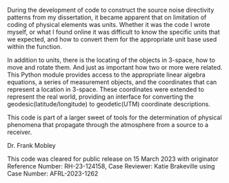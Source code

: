 During the development of code to construct the source noise directivity patterns from my dissertation, it became 
apparent that on limitation of coding of physical elements was units. Whether it was the code I wrote myself, or 
what I found online it was difficult to know the specific units that we expected, and how to convert them for the 
appropriate unit base used within the function.

In addition to units, there is the locating of the objects in 3-space, how to move and rotate them. And just as 
important how two or more were related. This Python module provides access to the appropriate linear algebra equations,
a series of measurement objects, and the coordinates that can represent a location in 3-space. These coordinates were
extended to represent the real world, providing an interface for converting the geodesic(latitude/longitude) to 
geodetic(UTM) coordinate descriptions. 

This code is part of a larger sweet of tools for the determination of physical phenomena that propagate through the
atmosphere from a source to a receiver.

Dr. Frank Mobley

This code was cleared for public release on 15 March 2023 with originator Reference Number: RH-23-124158, Case Reviewer: 
Katie Brakeville using Case Number: AFRL-2023-1262